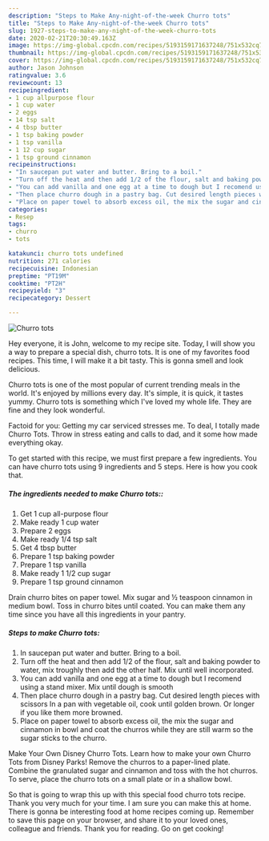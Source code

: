```yaml
---
description: "Steps to Make Any-night-of-the-week Churro tots"
title: "Steps to Make Any-night-of-the-week Churro tots"
slug: 1927-steps-to-make-any-night-of-the-week-churro-tots
date: 2020-02-21T20:30:49.163Z
image: https://img-global.cpcdn.com/recipes/5193159171637248/751x532cq70/churro-tots-recipe-main-photo.jpg
thumbnail: https://img-global.cpcdn.com/recipes/5193159171637248/751x532cq70/churro-tots-recipe-main-photo.jpg
cover: https://img-global.cpcdn.com/recipes/5193159171637248/751x532cq70/churro-tots-recipe-main-photo.jpg
author: Jason Johnson
ratingvalue: 3.6
reviewcount: 13
recipeingredient:
- 1 cup allpurpose flour
- 1 cup water
- 2 eggs
- 14 tsp salt
- 4 tbsp butter
- 1 tsp baking powder
- 1 tsp vanilla
- 1 12 cup sugar
- 1 tsp ground cinnamon
recipeinstructions:
- "In saucepan put water and butter. Bring to a boil."
- "Turn off the heat and then add 1/2 of the flour, salt and baking powder to water, mix troughly then add the other half. Mix until well incorporated."
- "You can add vanilla and one egg at a time to dough but I recomend using a stand mixer. Mix until dough is smooth"
- "Then place churro dough in a pastry bag. Cut desired length pieces with scissors In a pan with vegetable oil, cook until golden brown. Or longer if you like them more browned."
- "Place on paper towel to absorb excess oil, the mix the sugar and cinnamon in bowl and coat the churros while they are still warm so the sugar sticks to the churro."
categories:
- Resep
tags:
- churro
- tots

katakunci: churro tots undefined
nutrition: 271 calories
recipecuisine: Indonesian
preptime: "PT19M"
cooktime: "PT2H"
recipeyield: "3"
recipecategory: Dessert

---
```



![Churro tots](https://img-global.cpcdn.com/recipes/5193159171637248/751x532cq70/churro-tots-recipe-main-photo.jpg)

Hey everyone, it is John, welcome to my recipe site. Today, I will show you a way to prepare a special dish, churro tots. It is one of my favorites food recipes. This time, I will make it a bit tasty. This is gonna smell and look delicious.

Churro tots is one of the most popular of current trending meals in the world. It's enjoyed by millions every day. It's simple, it is quick, it tastes yummy. Churro tots is something which I've loved my whole life. They are fine and they look wonderful.

Factoid for you: Getting my car serviced stresses me. To deal, I totally made Churro Tots. Throw in stress eating and calls to dad, and it some how made everything okay.


To get started with this recipe, we must first prepare a few ingredients. You can have churro tots using 9 ingredients and 5 steps. Here is how you cook that.

##### The ingredients needed to make Churro tots::

1. Get 1 cup all-purpose flour
1. Make ready 1 cup water
1. Prepare 2 eggs
1. Make ready 1/4 tsp salt
1. Get 4 tbsp butter
1. Prepare 1 tsp baking powder
1. Prepare 1 tsp vanilla
1. Make ready 1 1/2 cup sugar
1. Prepare 1 tsp ground cinnamon


Drain churro bites on paper towel. Mix sugar and ½ teaspoon cinnamon in medium bowl. Toss in churro bites until coated. You can make them any time since you have all this ingredients in your pantry. 

##### Steps to make Churro tots:

1. In saucepan put water and butter. Bring to a boil.
1. Turn off the heat and then add 1/2 of the flour, salt and baking powder to water, mix troughly then add the other half. Mix until well incorporated.
1. You can add vanilla and one egg at a time to dough but I recomend using a stand mixer. Mix until dough is smooth
1. Then place churro dough in a pastry bag. Cut desired length pieces with scissors In a pan with vegetable oil, cook until golden brown. Or longer if you like them more browned.
1. Place on paper towel to absorb excess oil, the mix the sugar and cinnamon in bowl and coat the churros while they are still warm so the sugar sticks to the churro.


Make Your Own Disney Churro Tots. Learn how to make your own Churro Tots from Disney Parks! Remove the churros to a paper-lined plate. Combine the granulated sugar and cinnamon and toss with the hot churros. To serve, place the churro tots on a small plate or in a shallow bowl. 

So that is going to wrap this up with this special food churro tots recipe. Thank you very much for your time. I am sure you can make this at home. There is gonna be interesting food at home recipes coming up. Remember to save this page on your browser, and share it to your loved ones, colleague and friends. Thank you for reading. Go on get cooking!
